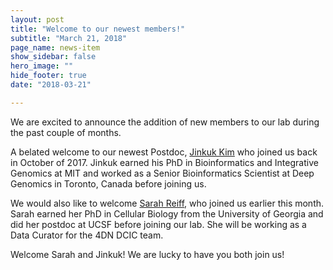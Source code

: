 ```yaml
---
layout: post
title: "Welcome to our newest members!"
subtitle: "March 21, 2018"
page_name: news-item
show_sidebar: false
hero_image: ""
hide_footer: true
date: "2018-03-21"

---
```


We are excited to announce the addition of new members to our lab during the past couple of months.

A belated welcome to our newest Postdoc, [Jinkuk Kim](/people/jinkuk-kim) who joined us back in October of 2017. Jinkuk earned his PhD in Bioinformatics and Integrative Genomics at MIT and worked as a Senior Bioinformatics Scientist at Deep Genomics in Toronto, Canada before joining us.

We would also like to welcome [Sarah Reiff](/people/sarah-reiff), who joined us earlier this month. Sarah earned her PhD in Cellular Biology from the University of Georgia and did her postdoc at UCSF before joining our lab. She will be working as a Data Curator for the 4DN DCIC team. 

Welcome Sarah and Jinkuk! We are lucky to have you both join us!


